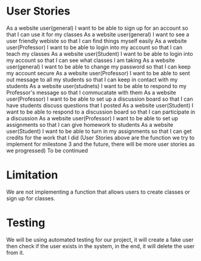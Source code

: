 # User Stories
As a website user(general) I want to be able to sign up for an account so that I can use it for my classes
As a website user(general) I want to see a user friendly webiste so that I can find things myself easily
As a website user(Professor) I want to be able to login into my account so that I can teach my classes
As a website user(Student) I want to be able to login into my account so that I can see what classes I am taking
As a website user(general) I want to be able to change my password so that I can keep my account secure
As a website user(Professor) I want to be able to sent out message to all my students so that I can keep in contact with my students
As a website user(studnets) I want to be able to respond to my Professor's message so that I commucatate with them
As a website user(Professor) I want to be able to set up a discussion board so that I can have students discuss questions that I posted
As a website user(Student) I want to be able to respond to a discussion board so that I can participate in a discussion
As a website user(Professor) I want to be able to set up assignments so that I can give homework to students
As a website user(Student) I want to be able to turn in my assignments so that I can get credits for the work that I did
(User Stories above are the function we try to implement for milestone 3 and the future, there will be more user stories as we progressed) To be continued
# Limitation
We are not implementing a function that allows users to create classes or sign up for classes.
# Testing
We will be using automated testing for our project, it will create a fake user then check if the user exists in the system, in the end, it will delete the user from it.

